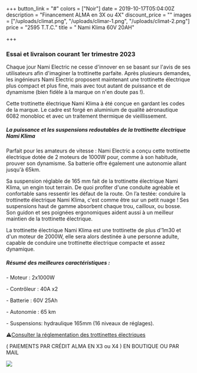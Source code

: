 +++
button_link = "#"
colors = ["Noir"]
date = 2019-10-17T05:04:00Z
description = "Financement ALMA en 3X ou 4X"
discount_price = ""
images = ["/uploads/climat.png", "/uploads/climar-1.png", "/uploads/climat-2.png"]
price = "2595 T.T.C."
title = " Nami Klima 60V 20AH"

+++
### Essai et livraison courant 1er trimestre  2023

Chaque jour Nami Electric ne cesse d'innover en se basant sur l'avis de ses utilisateurs afin d'imaginer la trottinette parfaite. Après plusieurs demandes, les ingénieurs Nami Electric proposent maintenant une trottinette électrique plus compact et plus fine, mais avec tout autant de puissance et de dynamisme (bien fidèle à la marque on n'en doute pas !).

Cette trottinette électrique Nami Klima à été conçue en gardant les codes de la marque. Le cadre est forgé en aluminium de qualité aéronautique 6082 monobloc et avec un traitement thermique de vieillissement.

##### La puissance et les suspensions redoutables de la trottinette électrique Nami Klima

Parfait pour les amateurs de vitesse : Nami Electric a conçu cette trottinette électrique dotée de 2 moteurs de 1000W pour, comme à son habitude, prouver son dynamisme. Sa batterie offre également une autonomie allant jusqu'à 65km.

Sa suspension réglable de 165 mm fait de la trottinette électrique Nami Klima, un engin tout terrain. De quoi profiter d'une conduite agréable et confortable sans ressentir les défaut de la route. On l’a testée: conduire la trottinette électrique Nami Klima, c'est comme être sur un petit nuage ! Ses suspensions haut de gamme absorbent chaque trou, cailloux, ou bosse. Son guidon et ses poignées ergonomiques aident aussi à un meilleur maintien de la trottinette électrique.

La trottinette électrique Nami Klima est une trottinette de plus d'1m30 et d'un moteur de 2000W, elle sera alors destinée à une personne adulte, capable de conduire une trottinette électrique compacte et assez dynamique.

##### Résumé des meilleures caractéristiques :

\- Moteur : 2x1000W

\- Contrôleur : 40A x2

\- Batterie : 60V 25Ah

\- Autonomie : 65 km

\- Suspensions: hydraulique 165mm (16 niveaux de réglages).

⚠️[Consulter la réglementation des trottinettes électriques](/uploads/reglementation.pdf)

( PAIEMENTS PAR CRÉDIT ALMA EN X3 ou X4 ) EN BOUTIQUE OU PAR MAIL

![](/uploads/sans-titre-6.png)